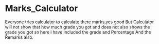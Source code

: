 # Marks_Calculator
Everyone tries calculator to calculate there marks,yes good But Calculator will not show that how much grade you got and does not also shows the grade you got so here i have included the grade and Percentage And the Remarks also.
